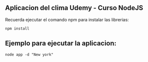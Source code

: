 ## Aplicacion del clima Udemy - Curso NodeJS

Recuerda ejecutar el comando npm para instalar las librerias:
```
npm install
```

## Ejemplo para ejecutar la aplicacion:
``` 
node app -d "New york"
``` 